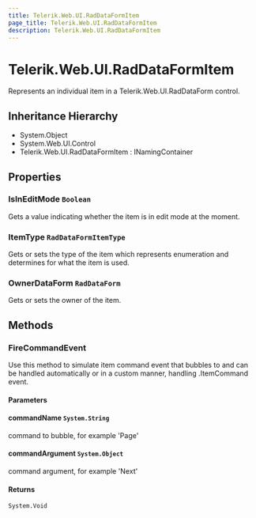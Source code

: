 ```yaml
---
title: Telerik.Web.UI.RadDataFormItem
page_title: Telerik.Web.UI.RadDataFormItem
description: Telerik.Web.UI.RadDataFormItem
---
```


# Telerik.Web.UI.RadDataFormItem

Represents an individual item in a Telerik.Web.UI.RadDataForm control.

## Inheritance Hierarchy

* System.Object
* System.Web.UI.Control
* Telerik.Web.UI.RadDataFormItem : INamingContainer

## Properties

###  IsInEditMode `Boolean`

Gets a value indicating whether the  item is in edit mode at the
            moment.

###  ItemType `RadDataFormItemType`

Gets or sets the type of the item which represents enumeration and
            determines for what the item is used.

###  OwnerDataForm `RadDataForm`

Gets or sets the owner  of the item.

## Methods

###  FireCommandEvent

Use this method to simulate item command event that bubbles to 
             and can be handled automatically or in a
            custom manner, handling .ItemCommand event.

#### Parameters

#### commandName `System.String`

command to bubble, for example 'Page'

#### commandArgument `System.Object`

command argument, for example 'Next'

#### Returns

`System.Void` 

